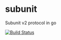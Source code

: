 # subunit
Subunit v2 protocol in go

[![Build Status](https://travis-ci.org/elopio/subunit.svg)](https://travis-ci.org/elopio/go-subunit)
